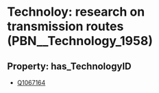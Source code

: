 # Technoloy: __research on transmission routes__ (PBN__Technology_1958)

## Property: has_TechnologyID

* [Q1067164](Q1067164)

